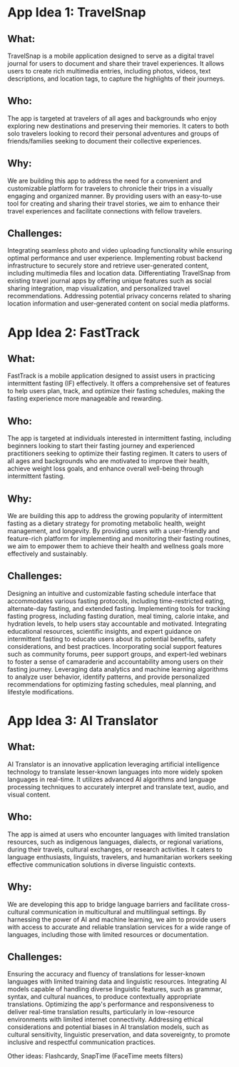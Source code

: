 # App Idea 1: TravelSnap

## What:
TravelSnap is a mobile application designed to serve as a digital travel journal for users to document and share their travel experiences. It allows users to create rich multimedia entries, including photos, videos, text descriptions, and location tags, to capture the highlights of their journeys.

## Who:
The app is targeted at travelers of all ages and backgrounds who enjoy exploring new destinations and preserving their memories. It caters to both solo travelers looking to record their personal adventures and groups of friends/families seeking to document their collective experiences.

## Why:
We are building this app to address the need for a convenient and customizable platform for travelers to chronicle their trips in a visually engaging and organized manner. By providing users with an easy-to-use tool for creating and sharing their travel stories, we aim to enhance their travel experiences and facilitate connections with fellow travelers.

## Challenges:

Integrating seamless photo and video uploading functionality while ensuring optimal performance and user experience.
Implementing robust backend infrastructure to securely store and retrieve user-generated content, including multimedia files and location data.
Differentiating TravelSnap from existing travel journal apps by offering unique features such as social sharing integration, map visualization, and personalized travel recommendations.
Addressing potential privacy concerns related to sharing location information and user-generated content on social media platforms.

# App Idea 2: FastTrack

## What: 
FastTrack is a mobile application designed to assist users in practicing intermittent fasting (IF) effectively. It offers a comprehensive set of features to help users plan, track, and optimize their fasting schedules, making the fasting experience more manageable and rewarding.

## Who:
The app is targeted at individuals interested in intermittent fasting, including beginners looking to start their fasting journey and experienced practitioners seeking to optimize their fasting regimen. It caters to users of all ages and backgrounds who are motivated to improve their health, achieve weight loss goals, and enhance overall well-being through intermittent fasting.

## Why:
We are building this app to address the growing popularity of intermittent fasting as a dietary strategy for promoting metabolic health, weight management, and longevity. By providing users with a user-friendly and feature-rich platform for implementing and monitoring their fasting routines, we aim to empower them to achieve their health and wellness goals more effectively and sustainably.

## Challenges:

Designing an intuitive and customizable fasting schedule interface that accommodates various fasting protocols, including time-restricted eating, alternate-day fasting, and extended fasting.
Implementing tools for tracking fasting progress, including fasting duration, meal timing, calorie intake, and hydration levels, to help users stay accountable and motivated.
Integrating educational resources, scientific insights, and expert guidance on intermittent fasting to educate users about its potential benefits, safety considerations, and best practices.
Incorporating social support features such as community forums, peer support groups, and expert-led webinars to foster a sense of camaraderie and accountability among users on their fasting journey.
Leveraging data analytics and machine learning algorithms to analyze user behavior, identify patterns, and provide personalized recommendations for optimizing fasting schedules, meal planning, and lifestyle modifications.

# App Idea 3: AI Translator

## What: 
AI Translator is an innovative application leveraging artificial intelligence technology to translate lesser-known languages into more widely spoken languages in real-time. It utilizes advanced AI algorithms and language processing techniques to accurately interpret and translate text, audio, and visual content.

## Who: 
The app is aimed at users who encounter languages with limited translation resources, such as indigenous languages, dialects, or regional variations, during their travels, cultural exchanges, or research activities. It caters to language enthusiasts, linguists, travelers, and humanitarian workers seeking effective communication solutions in diverse linguistic contexts.

## Why: 
We are developing this app to bridge language barriers and facilitate cross-cultural communication in multicultural and multilingual settings. By harnessing the power of AI and machine learning, we aim to provide users with access to accurate and reliable translation services for a wide range of languages, including those with limited resources or documentation.

## Challenges:

Ensuring the accuracy and fluency of translations for lesser-known languages with limited training data and linguistic resources.
Integrating AI models capable of handling diverse linguistic features, such as grammar, syntax, and cultural nuances, to produce contextually appropriate translations.
Optimizing the app's performance and responsiveness to deliver real-time translation results, particularly in low-resource environments with limited internet connectivity.
Addressing ethical considerations and potential biases in AI translation models, such as cultural sensitivity, linguistic preservation, and data sovereignty, to promote inclusive and respectful communication practices.


Other ideas: Flashcardy, SnapTime (FaceTime meets filters)


